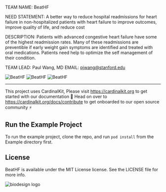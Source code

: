 
TEAM NAME: BeatHF 

NEED STATEMENT: A better way to reduce hospital readmissions for heart failure in non-hospitalized patients with heart failure to improve outcomes, improve quality of life, and reduce cost 

DESCRIPTION: Patients with advanced congestive heart failure have some of the highest readmission rates. Many of these readmissions are preventible if early weight gain symptoms are identified and treated with oral medications. Patients need help to optimize the self management of their condition. 

TEAM LEAD: Paul Wang, MD 
EMAIL: pjwang@stanford.edu  

<img src="https://cl.ly/1d74f4e40139/survey.PNG" alt="BeatHF">
<img src="https://cl.ly/e8754264425b/alert.PNG" alt="BeatHF">
<img src="https://cl.ly/237b37677e00/warnings.PNG" alt="BeatHF">

---
This project uses CardinalKit, Please visit https://cardinalkit.org to get started with our documentation 🙌 
Head on over to https://cardinalkit.org/docs/contribute to get onboarded to our open source community ⚡️ 

## Run the Example Project

To run the example project, clone the repo, and run `pod install` from the Example directory first.

## License

BeatHF is available under the MIT License license. See the LICENSE file for more info.

<img src="https://github.com/CardinalKit/CardinalKit/blob/master/CardinalKit-Web-Assets/footer.png?raw=true" alt="biodesign logo">
